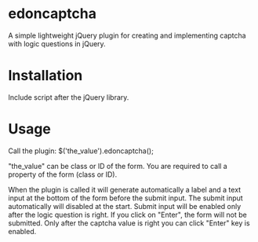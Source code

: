 edoncaptcha
===========
A simple lightweight jQuery plugin for creating and implementing captcha with logic questions in jQuery.
 
Installation
============
Include script after the jQuery library.
<script type="text/javascript" src="jquery.edoncaptcha.js"></script>

Usage
=====
Call the plugin:
$('the_value').edoncaptcha();

"the_value" can be class or ID of the form. You are required to call a property of the form (class or ID).

When the plugin is called it will generate automatically a label and a text input at the bottom of the form before the submit input. 
The submit input automatically will disabled at the start. Submit input will be enabled only after the logic question is right.
If you click on "Enter", the form will not be submitted. Only after the captcha value is right you can click "Enter" key is enabled.
